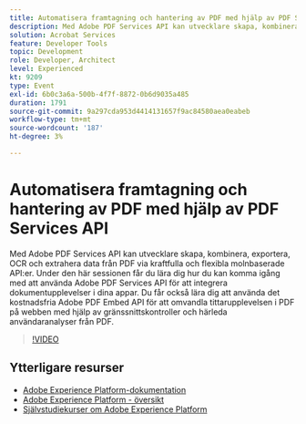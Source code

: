 ```yaml
---
title: Automatisera framtagning och hantering av PDF med hjälp av PDF Services API
description: Med Adobe PDF Services API kan utvecklare skapa, kombinera, exportera, OCR och extrahera data från PDF via kraftfulla och flexibla molnbaserade API:er. Under den här sessionen får du lära dig hur du kan komma igång med att använda Adobe PDF Services API för att integrera dokumentupplevelser i dina appar. Du får också lära dig att använda det kostnadsfria Adobe PDF Embed API för att omvandla tittarupplevelsen i PDF på webben med hjälp av gränssnittskontroller och härleda användaranalyser från PDF.
solution: Acrobat Services
feature: Developer Tools
topic: Development
role: Developer, Architect
level: Experienced
kt: 9209
type: Event
exl-id: 6b0c3a6a-500b-4f7f-8872-0b6d9035a485
duration: 1791
source-git-commit: 9a297cda953d4414131657f9ac84580aea0eabeb
workflow-type: tm+mt
source-wordcount: '187'
ht-degree: 3%

---
```


# Automatisera framtagning och hantering av PDF med hjälp av PDF Services API

Med Adobe PDF Services API kan utvecklare skapa, kombinera, exportera, OCR och extrahera data från PDF via kraftfulla och flexibla molnbaserade API:er. Under den här sessionen får du lära dig hur du kan komma igång med att använda Adobe PDF Services API för att integrera dokumentupplevelser i dina appar. Du får också lära dig att använda det kostnadsfria Adobe PDF Embed API för att omvandla tittarupplevelsen i PDF på webben med hjälp av gränssnittskontroller och härleda användaranalyser från PDF.

>[!VIDEO](https://video.tv.adobe.com/v/338039/?quality=12&learn=on&hidetitle=true)

## Ytterligare resurser

- [Adobe Experience Platform-dokumentation](https://experienceleague.adobe.com/docs/experience-platform.html)
- [Adobe Experience Platform - översikt](https://experienceleague.adobe.com/docs/experience-platform/landing/home.html)
- [Självstudiekurser om Adobe Experience Platform](https://experienceleague.adobe.com/docs/platform-learn/tutorials/overview.html?lang=sv)
